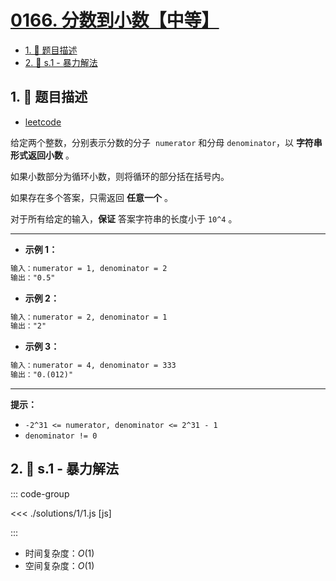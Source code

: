 # [0166. 分数到小数【中等】](https://github.com/tnotesjs/TNotes.leetcode/tree/main/notes/0166.%20%E5%88%86%E6%95%B0%E5%88%B0%E5%B0%8F%E6%95%B0%E3%80%90%E4%B8%AD%E7%AD%89%E3%80%91)

<!-- region:toc -->

- [1. 📝 题目描述](#1--题目描述)
- [2. 🎯 s.1 - 暴力解法](#2--s1---暴力解法)

<!-- endregion:toc -->

## 1. 📝 题目描述

- [leetcode](https://leetcode.cn/problems/fraction-to-recurring-decimal/)

给定两个整数，分别表示分数的分子  `numerator` 和分母 `denominator`，以 **字符串形式返回小数** 。

如果小数部分为循环小数，则将循环的部分括在括号内。

如果存在多个答案，只需返回 **任意一个** 。

对于所有给定的输入，**保证** 答案字符串的长度小于 `10^4` 。

---

- **示例 1：**

```txt
输入：numerator = 1, denominator = 2
输出："0.5"
```

- **示例 2：**

```txt
输入：numerator = 2, denominator = 1
输出："2"
```

- **示例 3：**

```txt
输入：numerator = 4, denominator = 333
输出："0.(012)"
```

---

**提示：**

- `-2^31 <= numerator, denominator <= 2^31 - 1`
- `denominator != 0`

## 2. 🎯 s.1 - 暴力解法

::: code-group

<<< ./solutions/1/1.js [js]

:::

- 时间复杂度：$O(1)$
- 空间复杂度：$O(1)$
